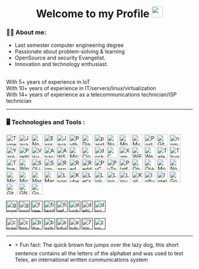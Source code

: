 <div id="header" align="center">
  <h1>
  Welcome to my Profile
    <img src="https://media.giphy.com/media/hvRJCLFzcasrR4ia7z/giphy.gif" width="30px"/>
  </h1>
</div>

### 👨‍💻 About me:
- Last semester computer engineering degree
- Passionate about problem-solving & learning
- OpenSource and security Evangelist.
- Innovation and technology enthusiast.
<br/>
With 5+ years of experience in IoT<br/>
With 10+ years of experience in IT/servers/linux/virtualization<br/>
With 14+ years of experience as a telecommunications technician/ISP technician

---

### :desktop_computer: Technologies and Tools :

<a href="https://www.typescriptlang.org/" title="TypeScript"><img src="https://github.com/get-icon/geticon/raw/master/icons/typescript-icon.svg" alt="TypeScript" width="30px" height="30px"></a>
<a href="https://developer.mozilla.org/en-US/docs/Web/JavaScript" title="JavaScript"><img src="https://github.com/get-icon/geticon/raw/master/icons/javascript.svg" alt="JavaScript" width="30px" height="30px"></a>
<a href="https://nodejs.org/" title="Node.js"><img src="https://github.com/get-icon/geticon/raw/master/icons/nodejs-icon.svg" alt="Node.js" width="30px" height="30px"></a>
<a href="https://expressjs.com/" title="Express"><img src="https://github.com/get-icon/geticon/raw/master/icons/express.svg" alt="Express" width="30px" height="30px"></a>
<a href="https://www.java.com/" title="Java"><img src="https://github.com/get-icon/geticon/raw/master/icons/java.svg" alt="Java" width="30px" height="30px"></a>
<a href="https://www.python.org/" title="Python"><img src="https://github.com/get-icon/geticon/raw/master/icons/python.svg" alt="Python" width="30px" height="30px"></a>
<a href="https://www.djangoproject.com/" title="Django"><img src="https://github.com/get-icon/geticon/raw/master/icons/django.svg" alt="Django" width="30px" height="30px"></a>
<a href="https://pandas.pydata.org/" title="pandas"><img src="https://github.com/get-icon/geticon/raw/master/icons/pandas-icon.svg" alt="pandas" width="30px" height="30px"></a>
<a href="https://numpy.org/" title="NumPy"><img src="https://github.com/get-icon/geticon/raw/master/icons/numpy-icon.svg" alt="NumPy" width="30px" height="30px"></a>
<a href="https://www.mongodb.org/" title="MongoDB"><img src="https://github.com/get-icon/geticon/raw/master/icons/mongodb-icon.svg" alt="MongoDB" width="30px" height="30px"></a>
<a href="https://dev.mysql.com/" title="MySQL"><img src="https://github.com/get-icon/geticon/raw/master/icons/mysql.svg" alt="MySQL" width="30px" height="30px"></a>
<a href="https://www.postgresql.org/" title="PostgreSQL"><img src="https://github.com/get-icon/geticon/raw/master/icons/postgresql.svg" alt="PostgreSQL" width="30px" height="30px"></a>
<a href="https://git-scm.com/" title="Git"><img src="https://github.com/get-icon/geticon/raw/master/icons/git-icon.svg" alt="Git" width="30px" height="30px"></a>
<a href="https://www.npmjs.com/" title="npm"><img src="https://github.com/get-icon/geticon/raw/master/icons/npm.svg" alt="npm" width="30px" height="30px"></a>
<a href="https://yarnpkg.com/" title="Yarn"><img src="https://github.com/get-icon/geticon/raw/master/icons/yarn.svg" alt="Yarn" width="30px" height="30px"></a>
<a href="https://prettier.io/" title="Prettier"><img src="https://github.com/get-icon/geticon/raw/master/icons/prettier.svg" alt="Prettier" width="30px" height="30px"></a>
<a href="https://code.visualstudio.com/" title="Visual Studio Code"><img src="https://github.com/get-icon/geticon/raw/master/icons/visual-studio-code.svg" alt="Visual Studio Code" width="30px" height="30px"></a>
<a href="https://www.apache.org/" title="Apache"><img src="https://github.com/get-icon/geticon/raw/master/icons/apache.svg" alt="Apache" width="30px" height="30px"></a>
<a href="https://aws.amazon.com/" title="AWS"><img src="https://github.com/get-icon/geticon/raw/master/icons/aws.svg" alt="AWS" width="30px" height="30px"></a>
<a href="https://azure.microsoft.com/" title="Microsoft Azure"><img src="https://github.com/get-icon/geticon/raw/master/icons/azure-icon.svg" alt="Microsoft Azure" width="30px" height="30px"></a>
<a href="https://www.cloudflare.com/" title="Cloudflare"><img src="https://github.com/get-icon/geticon/raw/master/icons/cloudflare.svg" alt="Cloudflare" width="30px" height="30px"></a>
<a href="https://www.docker.com/" title="docker"><img src="https://github.com/get-icon/geticon/raw/master/icons/docker-icon.svg" alt="docker" width="30px" height="30px"></a>
<a href="https://en.wikipedia.org/wiki/C_(programming_language)" title="C"><img src="https://github.com/get-icon/geticon/raw/master/icons/c.svg" alt="C" width="30px" height="30px"></a>
<a href="https://www.apachefriends.org" title="Xampp"><img src="https://github.com/get-icon/geticon/raw/master/icons/xampp.svg" alt="Xampp" width="30px" height="30px"></a>
<a href="https://en.wikipedia.org/wiki/Wi-Fi" title="WiFi"><img src="https://github.com/get-icon/geticon/raw/master/icons/wifi.svg" alt="WiFi" width="30px" height="30px"></a>
<a href="https://webmin.com" title="Webmin"><img src="https://github.com/get-icon/geticon/raw/master/icons/webmin.svg" alt="Webmin" width="30px" height="30px"></a>
<a href="https://web.telegram.org" title="Telegram"><img src="https://github.com/get-icon/geticon/raw/master/icons/telegram.svg" alt="Telegram" width="30px" height="30px"></a>
<a href="https://www.thunderbird.net" title="Thunderbird"><img src="https://github.com/get-icon/geticon/raw/master/icons/thunderbird.svg" alt="Thunderbird" width="30px" height="30px"></a>
<a href="https://threejs.org" title="Threejs"><img src="https://github.com/get-icon/geticon/raw/master/icons/threejs.svg" alt="Threejs" width="30px" height="30px"></a>
<a href="https://github.com/microsoft/terminal?tab=readme-ov-file" title="Windows Terminal"><img src="https://github.com/get-icon/geticon/raw/master/icons/terminal.svg" alt="Windows Terminal" width="30px" height="30px"></a>
<a href="https://www.sqlite.org" title="SQLite"><img src="https://github.com/get-icon/geticon/raw/master/icons/sqlite.svg" alt="SQLite" width="30px" height="30px"></a>
<a href="https://signal.org" title="Signal"><img src="https://github.com/get-icon/geticon/raw/master/icons/signal.svg" alt="Signal" width="30px" height="30px"></a>
<a href="https://www.raspberrypi.com" title="Raspberry Pi"><img src="https://github.com/get-icon/geticon/raw/master/icons/raspberry-pi.svg" alt="Raspberry Pi" width="30px" height="30px"></a>
<a href="https://www.redhat.com/" title="Red Hat"><img src="https://github.com/get-icon/geticon/raw/master/icons/redhat.svg" alt="Red Hat" width="30px" height="30px"></a>
<a href="https://www.reddit.com" title="Reddit"><img src="https://github.com/get-icon/geticon/raw/master/icons/reddit-icon.svg" alt="Reddit" width="30px" height="30px"></a>
<a href="https://www.jetbrains.com/pycharm/" title="PyCharm"><img src="https://github.com/get-icon/geticon/raw/master/icons/pycharm.svg" alt="PyCharm" width="30px" height="30px"></a>
<a href="https://pytorch.org" title="PyTorch"><img src="https://github.com/get-icon/geticon/raw/master/icons/pytorch.svg" alt="PyTorch" width="30px" height="30px"></a>
<a href="https://platformio.org" title="PlatformIO"><img src="https://github.com/get-icon/geticon/raw/master/icons/platformio.svg" alt="PlatformIO" width="30px" height="30px"></a>
<a href="https://opensource.com" title="Opensource"><img src="https://github.com/get-icon/geticon/raw/master/icons/opensource.svg" alt="Opensource" width="30px" height="30px"></a>
<a href="https://www.oracle.com" title="Oracle"><img src="https://github.com/get-icon/geticon/raw/master/icons/oracle.svg" alt="Oracle" width="30px" height="30px"></a>
<a href="https://www.mozilla.org" title="Mozilla"><img src="https://github.com/get-icon/geticon/raw/master/icons/mozilla.svg" alt="Mozilla" width="30px" height="30px"></a>
<a href="https://nodemon.io" title="Nodemon"><img src="https://github.com/get-icon/geticon/raw/master/icons/nodemon.svg" alt="Nodemon" width="30px" height="30px"></a>
<a href="https://www.microsoft.com/pt-pt/microsoft-teams/log-in" title="Microsoft Teams"><img src="https://github.com/get-icon/geticon/raw/master/icons/microsoft-office-teams.svg" alt="Microsoft Teams" width="30px" height="30px"></a>
<a href="https://www.microsoft.com/en-us/windows?r=1" title="Microsoft Windows"><img src="https://github.com/get-icon/geticon/raw/master/icons/microsoft-windows.svg" alt="Microsoft Windows" width="30px" height="30px"></a>
<a href="https://mariadb.org" title="MariaDB"><img src="https://github.com/get-icon/geticon/raw/master/icons/mariadb-icon.svg" alt="MariaDB" width="30px" height="30px"></a>
<a href="https://www.markdownguide.org" title="Markdown"><img src="https://github.com/get-icon/geticon/raw/master/icons/markdown.svg" alt="Markdown" width="30px" height="30px"></a>
<a href="https://loopback.io" title="LoopBack"><img src="https://github.com/get-icon/geticon/raw/master/icons/loopback-icon.svg" alt="LoopBack" width="30px" height="30px"></a>
<a href="https://kubernetes.io" title="Kubernetes"><img src="https://github.com/get-icon/geticon/raw/master/icons/kubernetes.svg" alt="Kubernetes" width="30px" height="30px"></a>
<a href="https://letsencrypt.org" title="Let's Encrypt"><img src="https://github.com/get-icon/geticon/raw/master/icons/letsencrypt.svg" alt="Let's Encrypt" width="30px" height="30px"></a>
<a href="https://www.linkedin.com" title="LinkedIn"><img src="https://github.com/get-icon/geticon/raw/master/icons/linkedin-icon.svg" alt="LinkedIn" width="30px" height="30px"></a>
<a href="https://www.linode.com" title="Linode"><img src="https://github.com/get-icon/geticon/raw/master/icons/linode.svg" alt="Linode" width="30px" height="30px"></a>
<a href="https://en.wikipedia.org/wiki/Linux" title="Linux"><img src="https://github.com/get-icon/geticon/raw/master/icons/linux-tux.svg" alt="Linux" width="30px" height="30px"></a>
<a href="https://www.kali.org" title="Kali"><img src="https://github.com/get-icon/geticon/raw/master/icons/kali-dragon-icon.svg" alt="Kali" width="30px" height="30px"></a>
<a href="https://www.influxdata.com" title="InfluxDB"><img src="https://github.com/get-icon/geticon/raw/master/icons/influxdb.svg" alt="InfluxDB" width="30px" height="30px"></a>
<a href="https://www.jetbrains.com/idea/" title="Intellij IDEA"><img src="https://github.com/get-icon/geticon/raw/master/icons/intellij-idea.svg" alt="Intellij IDEA" width="30px" height="30px"></a>
<a href="https://meet.google.com/" title="Google Meet"><img src="https://github.com/get-icon/geticon/raw/master/icons/google-meet.svg" alt="Google Meet" width="30px" height="30px"></a>
<a href="https://github.com" title="GitHub"><img src="https://github.com/get-icon/geticon/raw/master/icons/github-icon.svg" alt="GitHub" width="30px" height="30px"></a>
<a href="https://www.gnu.org" title="GNU"><img src="https://github.com/get-icon/geticon/raw/master/icons/gnu.svg" alt="GNU" width="30px" height="30px"></a>
<a href="https://cloud.google.com" title="Google Cloud Platform"><img src="https://github.com/get-icon/geticon/raw/master/icons/google-cloud-platform.svg" alt="Google Cloud Platform" width="30px" height="30px"></a>









<a href="" title="google-gmail"><img src="https://github.com/get-icon/geticon/raw/master/icons/google-gmail.svg" alt="google-gmail" width="30px" height="30px"></a>
<a href="" title="google-drive"><img src="https://github.com/get-icon/geticon/raw/master/icons/google-drive.svg" alt="google-drive" width="30px" height="30px"></a>
<a href="" title="freebsd"><img src="https://github.com/get-icon/geticon/raw/master/icons/freebsd.svg" alt="freebsd" width="30px" height="30px"></a>
<a href="" title="filezilla"><img src="https://github.com/get-icon/geticon/raw/master/icons/filezilla.svg" alt="filezilla" width="30px" height="30px"></a>
<a href="" title="firefox_classic"><img src="https://github.com/get-icon/geticon/raw/master/icons/firefox_classic.svg" alt="firefox_classic" width="30px" height="30px"></a>
<a href="" title="duckduckgo"><img src="https://github.com/get-icon/geticon/raw/master/icons/duckduckgo.svg" alt="duckduckgo" width="30px" height="30px"></a>
<a href="" title="debian"><img src="https://github.com/get-icon/geticon/raw/master/icons/debian.svg" alt="debian" width="30px" height="30px"></a>
<a href="" title="discord"><img src="https://github.com/get-icon/geticon/raw/master/icons/discord.svg" alt="discord" width="30px" height="30px"></a>



<a href="" title="cpanel"><img src="https://github.com/get-icon/geticon/raw/master/icons/cpanel.svg" alt="cpanel" width="30px" height="30px"></a>
<a href="" title="chrome"><img src="https://github.com/get-icon/geticon/raw/master/icons/chrome.svg" alt="chrome" width="30px" height="30px"></a>
<a href="" title="bitwarden"><img src="https://github.com/get-icon/geticon/raw/master/icons/bitwarden.svg" alt="bitwarden" width="30px" height="30px"></a>
<a href="" title="bash"><img src="https://github.com/get-icon/geticon/raw/master/icons/bash.svg" alt="bash" width="30px" height="30px"></a>
<a href="" title="arduino"><img src="https://github.com/get-icon/geticon/raw/master/icons/arduino.svg" alt="arduino" width="30px" height="30px"></a>
<a href="" title="android-icon"><img src="https://github.com/get-icon/geticon/raw/master/icons/android-icon.svg" alt="android-icon" width="30px" height="30px"></a>
<a href="" title="7zip"><img src="https://github.com/get-icon/geticon/raw/master/icons/7zip.svg" alt="7zip" width="30px" height="30px"></a>
<a href="" title="zoom-icon"><img src="https://github.com/get-icon/geticon/raw/master/icons/zoom-icon.svg" alt="zoom-icon" width="30px" height="30px"></a>























---

- ⚡ Fun fact: The quick brown fox jumps over the lazy dog, this short sentence contains all the letters of the alphabet and was used to test Telex, an international written communications system
<!--

[![My Skills](https://skillicons.dev/icons?i=linux,debian,ubuntu,redhat,bsd,kali)](https://skillicons.dev)
arduino,aws,bash,c,cloudflare,cmake,discord,gmail,gcp,git,github,idea,java,js,kubernetes,linkedin,latex,md,mysql,nodejs,npm,postgres,postman,powershell,pycharm,py,raspberrypi,regex,sqlite,threejs,ts,vscode,windows


**snkptc0rt3x/snkptc0rt3x** is a ✨ _special_ ✨ repository because its `README.md` (this file) appears on your GitHub profile.

Here are some ideas to get you started:

- 🔭 I’m currently working on ...
- 🌱 I’m currently learning ...
- 👯 I’m looking to collaborate on ...
- 🤔 I’m looking for help with ...
- 💬 Ask me about ...
- 📫 How to reach me: ...
- 😄 Pronouns: ...
- ⚡ Fun fact: ...
-->

